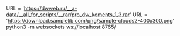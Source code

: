 URL = 'https://dwweb.ru/__a-data/__all_for_scripts/__rar/pro_dw_koments_1_3.rar' 
URL = 'https://download.samplelib.com/png/sample-clouds2-400x300.png' 
python3 -m websockets ws://localhost:8765/

